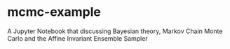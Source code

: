# mcmc-example
A Jupyter Notebook that discussing Bayesian theory, Markov Chain Monte Carlo and the Affine Invariant Ensemble Sampler
